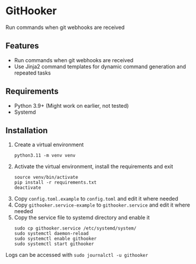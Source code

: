 # GitHooker

Run commands when git webhooks are received

## Features
- Run commands when git webhooks are received
- Use Jinja2 command templates for dynamic command generation and repeated tasks

## Requirements

- Python 3.9+ (Might work on earlier, not tested)
- Systemd

## Installation

1. Create a virtual environment
   ```
   python3.11 -m venv venv
   ```
2. Activate the virtual environment, install the requirements and exit
    ```
    source venv/bin/activate
    pip install -r requirements.txt
    deactivate
    ```
3. Copy `config.toml.example` to `config.toml` and edit it where needed
4. Copy `githooker.service-example` to `githooker.service` and edit it where needed
5. Copy the service file to systemd directory and enable it
    ```
    sudo cp githooker.service /etc/systemd/system/
    sudo systemctl daemon-reload
    sudo systemctl enable githooker
    sudo systemctl start githooker
    ```
Logs can be accessed with `sudo journalctl -u githooker`
